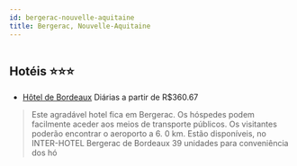 ```yaml
---
id: bergerac-nouvelle-aquitaine
title: Bergerac, Nouvelle-Aquitaine
---
```


<center><img src="http://photos.hotelbeds.com/giata/23/232053/232053a_hb_l_050.jpg" alt="" /></center>


## Hotéis ⭐️⭐️⭐️

-    [Hôtel de Bordeaux](https://www.hurb.com/aud/https://www.hurb.com/hoteis/bergerac/hotel-de-bordeaux-JNP-JP111904?cmp=18055) Diárias a partir de R$360.67
   > Este agradável hotel fica em Bergerac. Os hóspedes podem facilmente aceder aos meios de transporte públicos. Os visitantes poderão encontrar o aeroporto a 6. 0 km. Estão disponíveis, no INTER-HOTEL Bergerac de Bordeaux 39 unidades para conveniência dos hó
